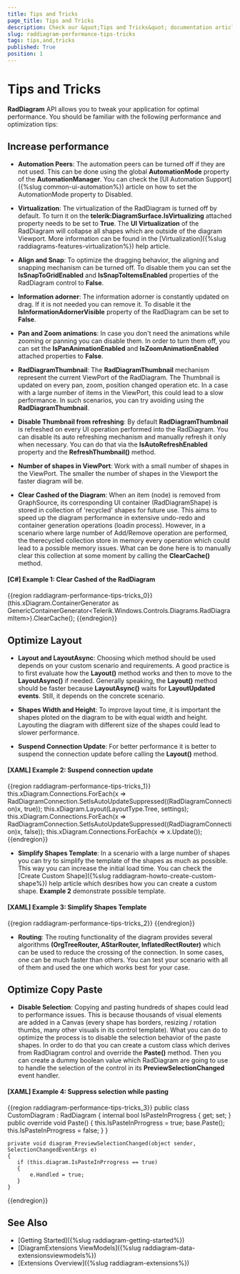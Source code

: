```yaml
---
title: Tips and Tricks
page_title: Tips and Tricks
description: Check our &quot;Tips and Tricks&quot; documentation article for the RadDiagram {{ site.framework_name }} control.
slug: raddiagram-performance-tips-tricks
tags: tips,and,tricks
published: True
position: 1
---
```


# Tips and Tricks

__RadDiagram__ API allows you to tweak your application for optimal performance. You should be familiar with the following performance and optimization tips:

## Increase performance

* __Automation Peers__: The automation peers can be turned off if they are not used. This can be done using the global __AutomationMode__ property of the __AutomationManager__. You can check the [UI Automation Support]({%slug common-ui-automation%}) article on how to set the AutomationMode property to Disabled.

* __Virtualization__: The virtualization of the RadDiagram is turned off by default. To turn it on the __telerik:DiagramSurface.IsVirtualizing__ attached property needs to be set to __True__. The __UI Virtualization__ of the RadDiagram will collapse all shapes which are outside of the diagram Viewport. More information can be found in the [Virtualization]({%slug raddiagrams-features-virtualization%}) help article.

* __Align and Snap__: To optimize the dragging behavior, the aligning and snapping mechanism can be turned off. To disable them you can set the __IsSnapToGridEnabled__ and __IsSnapToItemsEnabled__ properties of the RadDiagram control to __False__.

* __Information adorner__: The information adorner is constantly updated on drag. If it is not needed you can remove it. To disable it the __IsInformationAdornerVisible__ property of the RadDiagram can be set to __False__.

* __Pan and Zoom animations__: In case you don't need the animations while zooming or panning you can disable them. In order to turn them off, you can set the __IsPanAnimationEnabled__ and __IsZoomAnimationEnabled__ attached properties to __False__.

* __RadDiagramThumbnail__: The __RadDiagramThumbnail__ mechanism represent the current ViewPort of the RadDiagram. The Thumbnail is updated on every pan, zoom, position changed operation etc. In a case with a large number of items in the ViewPort, this could lead to a slow performance. In such scenarios, you can try avoiding using the __RadDiagramThumbnail__.

* __Disable Thumbnail from refreshing__: By default __RadDiagramThumbnail__ is refreshed on every UI operation performed into the RadDiagram. You can disable its auto refreshing mechanism and manually refresh it only when necessary. You can do that via the __IsAutoRefreshEnabled__ property and the __RefreshThumbnail()__ method.

* __Number of shapes in ViewPort__: Work with a small number of shapes in the ViewPort. The smaller the number of shapes in the Viewport the faster diagram will be.

* __Clear Cashed of the Diagram__: When an item (node) is removed from GraphSource, its corresponding UI container (RadDiagramShape) is stored in collection of 'recycled' shapes for future use. This aims to speed up the diagram performance in extensive undo-redo and container generation operations (loadin process). However, in a scenario where large number of Add/Remove operation are performed, the therecycled collection store in memory every operation which could lead to a possible memory issues. What can be done here is to manually clear this collection at some moment by calling the __ClearCache()__ method.

#### __[C#] Example 1: Clear Cashed of the RadDiagram__
{{region raddiagram-performance-tips-tricks_0}}
	(this.xDiagram.ContainerGenerator as GenericContainerGenerator<Telerik.Windows.Controls.Diagrams.RadDiagramItem>).ClearCache();
{{endregion}}

## Optimize Layout

* __Layout and LayoutAsync__: Choosing which method should be used depends on your custom scenario and requirements. A good practice is to first evaluate how the __Layout()__ method works and then to move to the __LayoutAsync()__ if needed. Generally speaking, the __Layout()__ method should be faster because __LayoutAsync()__ waits for __LayoutUpdated events__. Still, it depends on the concrete scenario.

* __Shapes Width and Height__: To improve layout time, it is important the shapes ploted on the diagram to be with equal width and height. Layouting the diagram with different size of the shapes could lead to slower performance.

* __Suspend Connection Update__: For better performance it is better to suspend the connection update before calling the __Layout()__ method.

#### __[XAML] Example 2: Suspend connection update__
{{region raddiagram-performance-tips-tricks_1}}
	this.xDiagram.Connections.ForEach(x => RadDiagramConnection.SetIsAutoUpdateSuppressed((RadDiagramConnection)x, true)); 
	this.xDiagram.Layout(LayoutType.Tree, settings);
	this.xDiagram.Connections.ForEach(x => RadDiagramConnection.SetIsAutoUpdateSuppressed((RadDiagramConnection)x, false));
	this.xDiagram.Connections.ForEach(x => x.Update());
{{endregion}}

* __Simplify Shapes Template__: In a scenario with a large number of shapes you can try to simplify the template of the shapes as much as possible. This way you can increase the initial load time. You can check the [Create Custom Shape]({%slug raddiagram-howto-create-custom-shape%}) help article which desribes how you can create a custom shape. __Example 2__ demonstrate possible template. 

#### __[XAML] Example 3: Simplify Shapes Template__
{{region raddiagram-performance-tips-tricks_2}}
	<Style TargetType="{x:Type telerik:RadDiagramShape}">
		<Setter Property="Template">
			<Setter.Value>
				<ControlTemplate TargetType="telerik:RadDiagramShape">
					<Grid Background="Orange">
						<ContentPresenter Margin="{TemplateBinding Padding}"
							  HorizontalAlignment="{TemplateBinding HorizontalContentAlignment}"
							  VerticalAlignment="{TemplateBinding VerticalContentAlignment}" />
					</Grid>
				</ControlTemplate>
			</Setter.Value>
		</Setter>
	</Style>
{{endregion}}

* __Routing__: The routing functionality of the diagram provides several algorithms __(OrgTreeRouter, AStarRouter, InflatedRectRouter)__ which can be used to reduce the crossing of the connection. In some cases, one can be much faster than others. You can test your scenario with all of them and used the one which works best for your case.
       
## Optimize Copy Paste 

* __Disable Selection__: Copying and pasting hundreds of shapes could lead to performance issues. This is because thousands of visual elements are added in a Canvas (every shape has borders, resizing / rotation thumbs, many other visuals in its control template). What you can do to optimize the process is to disable the selection behavior of the paste shapes. In order to do that you can create a custom class which derives from RadDiagram control and override the __Paste()__ method. Then you can create a dummy boolean value which RadDiagram are going to use to handle the selection of the control in its __PreviewSelectionChanged__ event handler.

#### __[XAML] Example 4: Suppress selection while pasting__
{{region raddiagram-performance-tips-tricks_3}}
	public class CustomDiagram : RadDiagram
	{
		internal bool IsPasteInPrrogress { get; set; }
		public override void Paste()
		{
		   this.IsPasteInPrrogress = true;
		   base.Paste();
		   this.IsPasteInPrrogress = false;
		}
	}

	private void diagram_PreviewSelectionChanged(object sender, SelectionChangedEventArgs e)
	{
	   if (this.diagram.IsPasteInPrrogress == true)
	   {
		   e.Handled = true;
	   }
	}
{{endregion}}
	   
## See Also

* [Getting Started]({%slug raddiagram-getting-started%})
* [DiagramExtensions ViewModels]({%slug raddiagram-data-extensionsviewmodels%})
* [Extensions Overview]({%slug raddiagram-extensions%})
